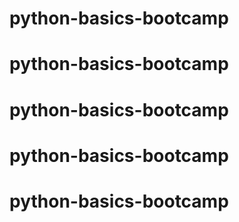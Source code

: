 # python-basics-bootcamp
# python-basics-bootcamp
# python-basics-bootcamp
# python-basics-bootcamp
# python-basics-bootcamp
